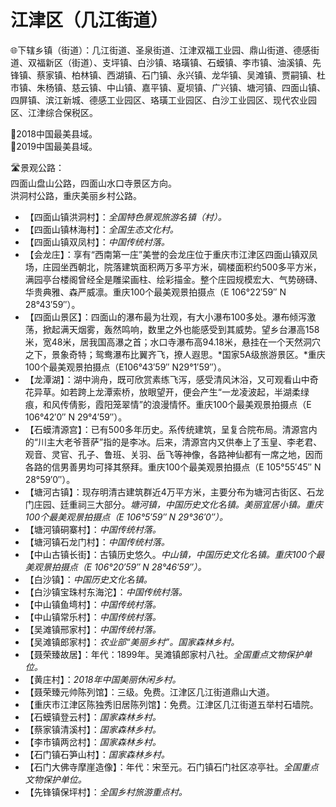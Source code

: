 # 江津区（几江街道）
🌐下辖乡镇（街道）：几江街道、圣泉街道、江津双福工业园、鼎山街道、德感街道、双福新区（街道）、支坪镇、白沙镇、珞璜镇、石蟆镇、李市镇、油溪镇、先锋镇、蔡家镇、柏林镇、西湖镇、石门镇、永兴镇、龙华镇、吴滩镇、贾嗣镇、杜市镇、朱杨镇、慈云镇、中山镇、嘉平镇、夏坝镇、广兴镇、塘河镇、四面山镇、四屏镇、滨江新城、德感工业园区、珞璜工业园区、白沙工业园区、现代农业园区、江津综合保税区。    
  
🏅2018中国最美县域。   
🏅2019中国最美县域。   
  
🛣️景观公路：  
四面山盘山公路，四面山水口寺景区方向。   
洪洞村公路，重庆美丽乡村公路。   
  
* 【四面山镇洪洞村】：*全国特色景观旅游名镇（村）。*
* 【四面山镇林海村】：*全国生态文化村。*
* 【四面山镇双凤村】：*中国传统村落。*  
* 【会龙庄】：享有“西南第一庄”美誉的会龙庄位于重庆市江津区四面山镇双凤场，庄园坐西朝北，院落建筑面积两万多平方米，碉楼面积约500多平方米，满园亭台楼阁曾经全是雕梁画柱、绘彩描金。整个庄园规模宏大、气势磅礴、华贵典雅、森严威凛。重庆100个最美观景拍摄点（E 106°22′59″ N 28°43′59″）。  
* 【四面山景区】：四面山的瀑布最为壮观，有大小瀑布100多处。瀑布倾泻激荡，掀起满天烟雾，轰然鸣响，数里之外也能感受到其威势。望乡台瀑高158米，宽48米，居我国高瀑之首；水口寺瀑布高94.18米，悬挂在一个天然洞穴之下，景象奇特；鸳鸯瀑布比翼齐飞，撩人遐思。*国家5A级旅游景区。*重庆100个最美观景拍摄点（E106°43′59″ N29°1′59″）。
* 【龙潭湖】：湖中淌舟，既可欣赏素练飞泻，感受清风沐浴，又可观看山中奇花异草。如若跨上龙潭索桥，放眼望开，便会产生“一龙凌波起，半湖柔绿痕，和风传倩影，霞阳笼翠情”的浪漫情怀。重庆100个最美观景拍摄点（E 106°42′0″ N 29°4′59″）。
* 【石蟆清源宫】：已有500多年历史。系传统建筑，呈复合院布局。清源宫内的“川主大老爷菩萨”指的是李冰。后来，清源宫内又供奉上了玉皇、李老君、观音、灵官、孔子、鲁班、关羽、岳飞等神像，各路神仙都有一席之地，因而各路的信男善男均可择其祭拜。重庆100个最美观景拍摄点（E 105°55′45″ N 28°59′0″）。
* 【塘河古镇】：现存明清古建筑群近4万平方米，主要分布为塘河古街区、石龙门庄园、廷重祠三大部分。*塘河镇，中国历史文化名镇。美丽宜居小镇。重庆100个最美观景拍摄点（E 106°5′59″ N 29°36′0″）。*
* 【塘河镇硐寨村】：*中国传统村落。*
* 【塘河镇石龙门村】：*中国传统村落。*
* 【中山古镇长街】：古镇历史悠久。*中山镇，中国历史文化名镇。重庆100个最美观景拍摄点（E 106°20′59″ N 28°46′59″）。*
* 【白沙镇】：*中国历史文化名镇。*
* 【白沙镇宝珠村东海沱】：*中国传统村落。*
* 【中山镇鱼塆村】：*中国传统村落。*
* 【中山镇常乐村】：*中国传统村落。*  
* 【吴滩镇邢家村】：*中国传统村落。*
* 【吴滩镇郎家村】：*农业部“美丽乡村”。国家森林乡村。*
* 【聂荣臻故居】：年代：1899年。吴滩镇郎家村八社。*全国重点文物保护单位。*
* 【黄庄村】：*2018年中国美丽休闲乡村。*
* 【聂荣臻元帅陈列馆】：三级。免费。江津区几江街道鼎山大道。
* 【重庆市江津区陈独秀旧居陈列馆】：免费。江津区几江街道五举村石墙院。
* 【石蟆镇登云村】：*国家森林乡村。*
* 【蔡家镇清溪村】：*国家森林乡村。*
* 【李市镇两岔村】：*国家森林乡村。*
* 【石门镇石笋山村】：*国家森林乡村。*
* 【石门大佛寺摩崖造像】：年代：宋至元。石门镇石门社区凉亭社。*全国重点文物保护单位。*
* 【先锋镇保坪村】：*全国乡村旅游重点村。*  
